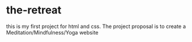 # the-retreat
this is my first project for html and css.  The project proposal is to create a Meditation/Mindfulness/Yoga website
